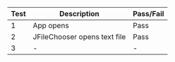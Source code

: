 | Test | Description | Pass/Fail |
| ------ | ------ | ------ |
| 1 | App opens | Pass |
| 2 | JFileChooser opens text file | Pass |
| 3 | - | - |

